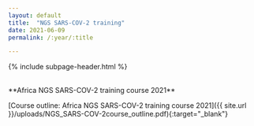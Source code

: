 ```yaml
---
layout: default
title:  "NGS SARS-COV-2 training"
date: 2021-06-09
permalink: /:year/:title

---
```


{% include subpage-header.html %}

 <br />
**Africa NGS SARS-COV-2 training course 2021**


[Course outline:  Africa NGS SARS-COV-2 training course 2021]({{ site.url }}/uploads/NGS_SARS-COV-2course_outline.pdf){:target="_blank"}